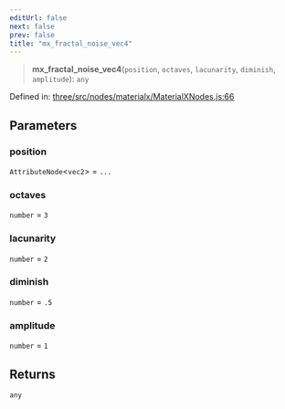 ```yaml
---
editUrl: false
next: false
prev: false
title: "mx_fractal_noise_vec4"
---
```


> **mx\_fractal\_noise\_vec4**(`position`, `octaves`, `lacunarity`, `diminish`, `amplitude`): `any`

Defined in: [three/src/nodes/materialx/MaterialXNodes.js:66](https://github.com/DefinitelyMaybe/three-i18n/blob/fa57b79433d1c349ffb23a78727299c8d4190136/three/src/nodes/materialx/MaterialXNodes.js#L66)

## Parameters

### position

`AttributeNode`\<`vec2`\> = `...`

### octaves

`number` = `3`

### lacunarity

`number` = `2`

### diminish

`number` = `.5`

### amplitude

`number` = `1`

## Returns

`any`
